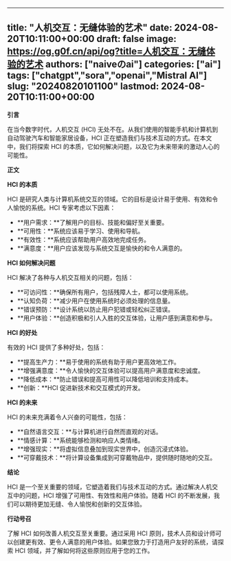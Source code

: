 
---
title: "人机交互：无缝体验的艺术"
date: 2024-08-20T10:11:00+00:00
draft: false
image: https://og.g0f.cn/api/og?title=人机交互：无缝体验的艺术
authors: ["naiveのai"]
categories: ["ai"]
tags: ["chatgpt","sora","openai","Mistral AI"]
slug: "20240820101100"
lastmod: 2024-08-20T10:11:00+00:00
---
**引言**

在当今数字时代，人机交互 (HCI) 无处不在。从我们使用的智能手机和计算机到自动驾驶汽车和智能家居设备，HCI 正在塑造我们与技术互动的方式。在本文中，我们将探索 HCI 的本质，它如何解决问题，以及它为未来带来的激动人心的可能性。

**正文**

**HCI 的本质**

HCI 是研究人类与计算机系统交互的领域。它的目标是设计易于使用、有效和令人愉悦的系统。HCI 专家考虑以下因素：

* **用户需求：**了解用户的目标、技能和偏好至关重要。
* **可用性：**系统应该易于学习、使用和导航。
* **有效性：**系统应该帮助用户高效地完成任务。
* **满意度：**用户应该发现与系统交互是愉快的和令人满意的。

**HCI 如何解决问题**

HCI 解决了各种与人机交互相关的问题，包括：

* **可访问性：**确保所有用户，包括残障人士，都可以使用系统。
* **认知负荷：**减少用户在使用系统时必须处理的信息量。
* **错误预防：**设计系统以防止用户犯错或轻松纠正错误。
* **用户体验：**创造积极和引人入胜的交互体验，让用户感到满意和参与。

**HCI 的好处**

有效的 HCI 提供了多种好处，包括：

* **提高生产力：**易于使用的系统有助于用户更高效地工作。
* **增强满意度：**令人愉快的交互体验可以提高用户满意度和忠诚度。
* **降低成本：**防止错误和提高可用性可以降低培训和支持成本。
* **创新：**HCI 促进新技术和交互模式的开发。

**HCI 的未来**

HCI 的未来充满着令人兴奋的可能性，包括：

* **自然语言交互：**与计算机进行自然而直观的对话。
* **情感计算：**系统能够检测和响应人类情绪。
* **增强现实：**将虚拟信息叠加到现实世界中，创造沉浸式体验。
* **可穿戴技术：**将计算设备集成到可穿戴物品中，提供随时随地的交互。

**结论**

HCI 是一个至关重要的领域，它塑造着我们与技术互动的方式。通过解决人机交互中的问题，HCI 增强了可用性、有效性和用户体验。随着 HCI 的不断发展，我们可以期待更加无缝、令人愉悦和创新的交互体验。

**行动号召**

了解 HCI 如何改善人机交互至关重要。通过采用 HCI 原则，技术人员和设计师可以创建更有效、更令人满意的用户体验。如果您致力于打造用户友好的系统，请探索 HCI 领域，并了解如何将这些原则应用于您的工作。